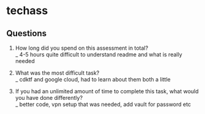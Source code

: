 # techass

## Questions

 1. How long did you spend on this assessment in total?\
 _ 4-5 hours quite difficult to understand readme and what is really needed

 2. What was the most difficult task?\
 _ cdktf and google cloud, had to learn about them both a little

 3. If you had an unlimited amount of time to complete this task, what would you have done differently?\
 _ better code, vpn setup that was needed, add vault for password etc
